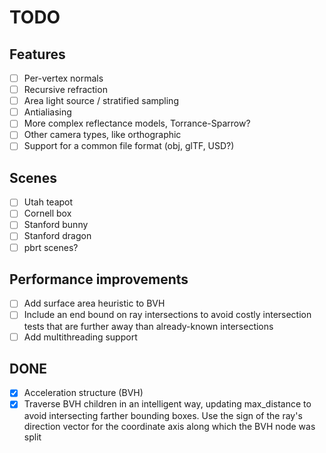 # TODO

## Features
- [ ] Per-vertex normals
- [ ] Recursive refraction
- [ ] Area light source / stratified sampling
- [ ] Antialiasing
- [ ] More complex reflectance models, Torrance-Sparrow?
- [ ] Other camera types, like orthographic
- [ ] Support for a common file format (obj, glTF, USD?)

## Scenes
- [ ] Utah teapot
- [ ] Cornell box
- [ ] Stanford bunny
- [ ] Stanford dragon
- [ ] pbrt scenes?

## Performance improvements
- [ ] Add surface area heuristic to BVH
- [ ] Include an end bound on ray intersections to avoid costly intersection
      tests that are further away than already-known intersections
- [ ] Add multithreading support

## DONE
- [x] Acceleration structure (BVH)
- [x] Traverse BVH children in an intelligent way, updating max_distance to
      avoid intersecting farther bounding boxes. Use the sign of the ray's
      direction vector for the coordinate axis along which the BVH node was
      split
